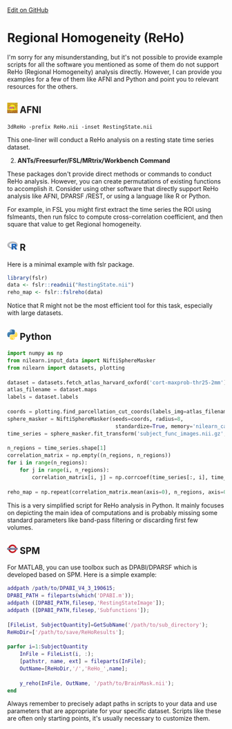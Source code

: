 [Edit on GitHub](https://github.com/childmindresearch/NeuRosetta/edit/main/src/fmri_analysis/regional_homogeneity_reho_.md)
# Regional Homogeneity (ReHo)

I'm sorry for any misunderstanding, but it's not possible to provide example scripts for all the software you mentioned as some of them do not support ReHo (Regional Homogeneity) analysis directly. However, I can provide you examples for a few of them like AFNI and Python and point you to relevant resources for the others.

## <img src="../icons/afni.png" height="24px" /> AFNI
    
```
3dReHo -prefix ReHo.nii -inset RestingState.nii
```

This one-liner will conduct a ReHo analysis on a resting state time series dataset. 


2. **ANTs/Freesurfer/FSL/MRtrix/Workbench Command**

These packages don't provide direct methods or commands to conduct ReHo analysis. However, you can create permutations of existing functions to accomplish it. Consider using other software that directly support ReHo analysis like AFNI, DPARSF /REST, or using a language like R or Python. 

For example, in FSL you might first extract the time series the ROI using fslmeants, then run fslcc to compute cross-correlation coefficient, and then square that value to get Regional homogeneity.
     

## <img src="../icons/r.png" height="24px" /> R
    
Here is a minimal example with fslr package.
    
```R
library(fslr)
data <- fslr::readnii("RestingState.nii")
reho_map <- fslr::fslreho(data)
```
Notice that R might not be the most efficient tool for this task, especially with large datasets.

## <img src="../icons/python.png" height="24px" /> Python
  
```python
import numpy as np
from nilearn.input_data import NiftiSphereMasker
from nilearn import datasets, plotting

dataset = datasets.fetch_atlas_harvard_oxford('cort-maxprob-thr25-2mm') 
atlas_filename = dataset.maps
labels = dataset.labels

coords = plotting.find_parcellation_cut_coords(labels_img=atlas_filename)
sphere_masker = NiftiSphereMasker(seeds=coords, radius=8,
                                   standardize=True, memory='nilearn_cache', verbose=5)
time_series = sphere_masker.fit_transform('subject_func_images.nii.gz', confounds='subject_confounds.csv')

n_regions = time_series.shape[1]
correlation_matrix = np.empty((n_regions, n_regions))
for i in range(n_regions):
    for j in range(i, n_regions):
        correlation_matrix[i, j] = np.corrcoef(time_series[:, i], time_series[:, j])[0, 1]

reho_map = np.repeat(correlation_matrix.mean(axis=0), n_regions, axis=0).reshape(correlation_matrix.shape)
```

This is a very simplified script for ReHo analysis in Python. It mainly focuses on depicting the main idea of computations and is probably missing some standard parameters like band-pass filtering or discarding first few volumes.


## <img src="../icons/spm.png" height="24px" /> SPM

For MATLAB, you can use toolbox such as DPABI/DPARSF which is developed based on SPM. Here is a simple example:

```matlab
addpath /path/to/DPABI_V4_3_190615;
DPABI_PATH = fileparts(which('DPABI.m'));
addpath ([DPABI_PATH,filesep,'RestingStateImage']);
addpath ([DPABI_PATH,filesep,'Subfunctions']);

[FileList, SubjectQuantity]=GetSubName('/path/to/sub_directory');
ReHoDir=['/path/to/save/ReHoResults'];

parfor i=1:SubjectQuantity
    InFile = FileList(i, :);
    [pathstr, name, ext] = fileparts(InFile); 
    OutName=[ReHoDir,'/','ReHo_',name];

    y_reho(InFile, OutName, '/path/to/BrainMask.nii');
end
```

Always remember to precisely adapt paths in scripts to your data and use parameters that are appropriate for your specific dataset. Scripts like these are often only starting points, it's usually necessary to customize them.